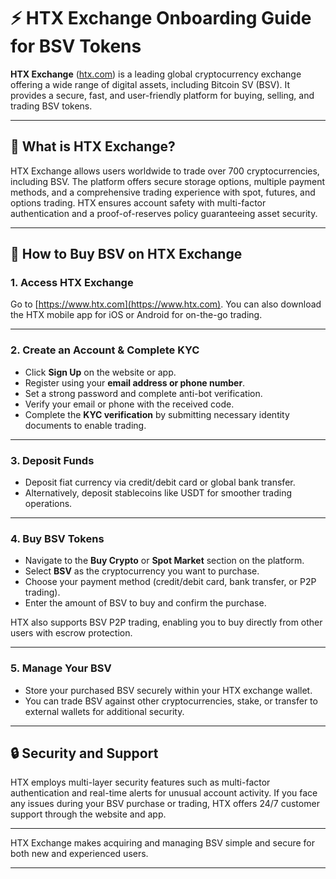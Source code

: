 # ⚡ HTX Exchange Onboarding Guide for BSV Tokens

**HTX Exchange** ([htx.com](https://www.htx.com)) is a leading global cryptocurrency exchange offering a wide range of digital assets, including Bitcoin SV (BSV). It provides a secure, fast, and user-friendly platform for buying, selling, and trading BSV tokens.

---

## 🚀 What is HTX Exchange?

HTX Exchange allows users worldwide to trade over 700 cryptocurrencies, including BSV. The platform offers secure storage options, multiple payment methods, and a comprehensive trading experience with spot, futures, and options trading. HTX ensures account safety with multi-factor authentication and a proof-of-reserves policy guaranteeing asset security.

---

## 📝 How to Buy BSV on HTX Exchange

### 1. Access HTX Exchange

Go to [https://www.htx.com](https://www.htx.com).
You can also download the HTX mobile app for iOS or Android for on-the-go trading.

---

### 2. Create an Account & Complete KYC

- Click **Sign Up** on the website or app.
- Register using your **email address or phone number**.
- Set a strong password and complete anti-bot verification.
- Verify your email or phone with the received code.
- Complete the **KYC verification** by submitting necessary identity documents to enable trading.

---

### 3. Deposit Funds

- Deposit fiat currency via credit/debit card or global bank transfer.
- Alternatively, deposit stablecoins like USDT for smoother trading operations.

---

### 4. Buy BSV Tokens

- Navigate to the **Buy Crypto** or **Spot Market** section on the platform.
- Select **BSV** as the cryptocurrency you want to purchase.
- Choose your payment method (credit/debit card, bank transfer, or P2P trading).
- Enter the amount of BSV to buy and confirm the purchase.

HTX also supports BSV P2P trading, enabling you to buy directly from other users with escrow protection.

---

### 5. Manage Your BSV

- Store your purchased BSV securely within your HTX exchange wallet.
- You can trade BSV against other cryptocurrencies, stake, or transfer to external wallets for additional security.

---

## 🔒 Security and Support

HTX employs multi-layer security features such as multi-factor authentication and real-time alerts for unusual account activity.
If you face any issues during your BSV purchase or trading, HTX offers 24/7 customer support through the website and app.

---

HTX Exchange makes acquiring and managing BSV simple and secure for both new and experienced users.

---
